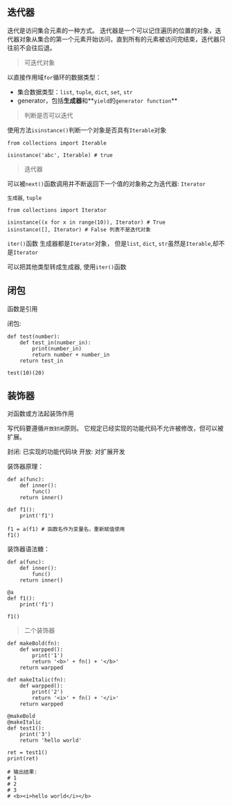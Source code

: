 ## 迭代器

迭代是访问集合元素的一种方式。
迭代器是一个可以记住遍历的位置的对象，迭代器对象从集合的第一个元素开始访问，直到所有的元素被访问完结束，迭代器只往前不会往后退。

> 可迭代对象

以直接作用域`for`循环的数据类型：

- 集合数据类型：`list`, `tuple`, `dict`, `set`, `str`
- generator，包括**生成器**和**`yield`的`generator function`**

> 判断是否可以迭代

使用方法`isinstance()`判断一个对象是否具有`Iterable`对象

```
from collections import Iterable

isinstance('abc', Iterable) # true
```

> 迭代器

可以被`next()`函数调用并不断返回下一个值的对象称之为迭代器: `Iterator`

`生成器`, `tuple`
```
from collections import Iterator

isinstance((x for x in range(10)), Iterator) # True
isinstance([], Iterator) # False 列表不是迭代对象
```

`iter()`函数
生成器都是`Iterator`对象， 但是`list`, `dict`, `str`虽然是`Iterable`,却不是`Iterator`

可以把其他类型转成生成器, 使用`iter()`函数


## 闭包

函数是引用

闭包:
```
def test(number):
    def test_in(number_in):
        print(number_in)
        return number + number_in
    return test_in

test(10)(20)
```

## 装饰器

对函数或方法起装饰作用

写代码要遵循`开放封闭`原则。
它规定已经实现的功能代码不允许被修改，但可以被扩展。

封闭: 已实现的功能代码块
开放: 对扩展开发

装饰器原理：
```
def a(func):
    def inner():
        func()
    return inner()
    
def f1():
    print('f1')

f1 = a(f1) # 函数名作为变量名，重新赋值使用
f1()
```

装饰器语法糖：
```
def a(func):
    def inner():
        func()
    return inner()

@a
def f1():
    print('f1')

f1()         
```

> 二个装饰器

```
def makeBold(fn):
	def warpped():
		print('1')
		return '<b>' + fn() + '</b>'
	return warpped

def makeItalic(fn):
	def warpped():
		print('2')
		return '<i>' + fn() + '</i>'
	return warpped

@makeBold
@makeItalic
def test1():
	print('3')
	return 'hello world'

ret = test1()
print(ret)

# 输出结果:
# 1
# 2
# 3
# <b><i>hello world</i></b>	
```
